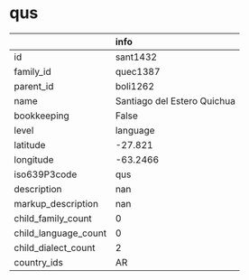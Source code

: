 # qus
|                      | info                        |
|:---------------------|:----------------------------|
| id                   | sant1432                    |
| family_id            | quec1387                    |
| parent_id            | boli1262                    |
| name                 | Santiago del Estero Quichua |
| bookkeeping          | False                       |
| level                | language                    |
| latitude             | -27.821                     |
| longitude            | -63.2466                    |
| iso639P3code         | qus                         |
| description          | nan                         |
| markup_description   | nan                         |
| child_family_count   | 0                           |
| child_language_count | 0                           |
| child_dialect_count  | 2                           |
| country_ids          | AR                          |